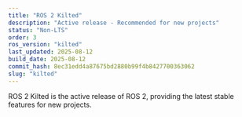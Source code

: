 ```yaml
---
title: "ROS 2 Kilted"
description: "Active release - Recommended for new projects"
status: "Non-LTS"
order: 3
ros_version: "kilted"
last_updated: 2025-08-12
build_date: 2025-08-12
commit_hash: 8ec31edd4a87675bd2880b99f4b8427700363062
slug: "kilted"
---
```


ROS 2 Kilted is the active release of ROS 2, providing the latest stable features for new projects.